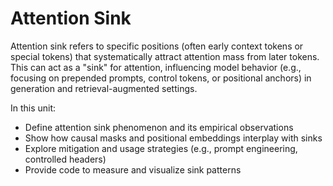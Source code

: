 # Attention Sink

Attention sink refers to specific positions (often early context tokens or special tokens) that systematically attract attention mass from later tokens. This can act as a "sink" for attention, influencing model behavior (e.g., focusing on prepended prompts, control tokens, or positional anchors) in generation and retrieval-augmented settings.

In this unit:
- Define attention sink phenomenon and its empirical observations
- Show how causal masks and positional embeddings interplay with sinks
- Explore mitigation and usage strategies (e.g., prompt engineering, controlled headers)
- Provide code to measure and visualize sink patterns
